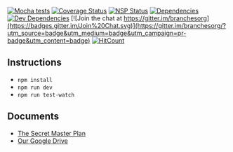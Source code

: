 [![Mocha tests](https://travis-ci.org/branchesorg/branches_front_end.svg?branch=master)](https://travis-ci.org/branchesorg/branches_front_end)
[![Coverage Status](https://coveralls.io/repos/github/branchesorg/branches_front_end/badge.svg?branch=master)](https://coveralls.io/github/branchesorg/branches_front_end?branch=master)
[![NSP Status](https://nodesecurity.io/orgs/branchesorg/projects/9c73b1c9-6468-4857-b251-2f402a4106b0/badge)](https://nodesecurity.io/orgs/branchesorg/projects/9c73b1c9-6468-4857-b251-2f402a4106b0/badge)
[![Dependencies](https://david-dm.org/branchesorg/branches_front_end.svg)](https://david-dm.org/branchesorg/branches_front_end)
[![Dev Dependencies](https://david-dm.org/branchesorg/branches_front_end/dev-status.svg)](https://david-dm.org/branchesorg/branches_front_end?type=dev)
[![Join the chat at https://gitter.im/branchesorg](https://badges.gitter.im/Join%20Chat.svg)](https://gitter.im/branchesorg/?utm_source=badge&utm_medium=badge&utm_campaign=pr-badge&utm_content=badge)
[![HitCount](http://hits.dwyl.io/branchesorg/branches_front_end.svg)](http://hits.dwyl.io/branchesorg/branches_front_end)

## Instructions

- `npm install`
- `npm run dev`
- `npm run test-watch`

## Documents
- [The Secret Master Plan](http://branches-app.com/theplan)
- [Our Google Drive](https://drive.google.com/drive/folders/0B2TCJxQ4w3a8aE9tVFg1YWJJb1E?usp=sharing)
